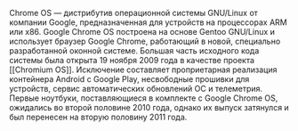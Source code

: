 Chrome OS — дистрибутив операционной системы GNU/Linux от компании Google, предназначенная для устройств на процессорах ARM или x86. 
Google Chrome OS построена на основе Gentoo GNU/Linux и использует браузер Google Chrome, работающий в новой, специально разработанной оконной системе. 
Большая часть исходного кода системы была открыта 19 ноября 2009 года в качестве проекта [[Chromium OS]]. 
Исключение составляет проприетарная реализация контейнера Android с Google Play, несвободные прошивки для устройств, сервис автоматических обновлений ОС и телеметрия. 
Первые ноутбуки, поставляющиеся в комплекте с Google Chrome OS, ожидались во второй половине 2010 года, однако их выпуск затянулся и был перенесен на вторую половину 2011 года.